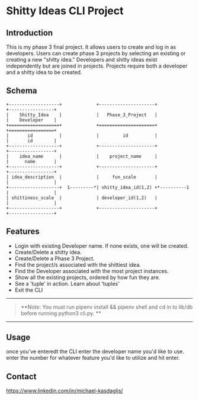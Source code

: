 # Shitty Ideas CLI Project

## Introduction

This is my phase 3 final project. It allows users to create and log in as developers. Users can create phase 3 projects by selecting an existing or creating a new "shitty idea." Developers and shitty ideas exist independently but are joined in projects. Projects require both a developer and a shitty idea to be created.

## Schema

```
+-------------------+             +---------------------+             +-----------------+
|    Shitty_Idea    |             |   Phase_3_Project   |             |    Developer    |
+===================+             +=====================+             +=================+
|       id          |             |         id          |             |       id        |
+-------------------+             +---------------------+             +-----------------+
|    idea_name      |             |    project_name     |             |      name       |
+-------------------+             +---------------------+             +-----------------+
| idea_description  |             |     fun_scale       |             |                 |
+-------------------+  1---------*| shitty_idea_id(1,2) +*----------1 |                 |
| shittiness_scale  |             | developer_id(1,2)   |             |                 |
+-------------------+             +---------------------+             +-----------------+

```

## Features

- Login with existing Developer name. If none exists, one will be created.
- Create/Delete a shitty idea.
- Create/Delete a Phase 3 Project.
- Find the project/s associated with the shittiest idea.
- Find the Developer associated with the most project instances.
- Show all the existing projects, ordered by how fun they are.
- See a 'tuple' in action. Learn about 'tuples'
- Exit the CLI

---

> **Note: You must run pipenv install && pipenv shell and cd in to lib/db before running python3 cli.py. **

---

## Usage

once you've enteredt the CLI enter the developer name you'd like to use. enter the number for whatever feature you'd like to utilize and hit enter.

## Contact

https://www.linkedin.com/in/michael-kasdaglis/
